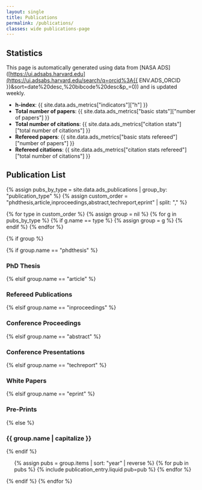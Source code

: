 ```yaml
---
layout: single
title: Publications
permalink: /publications/
classes: wide publications-page
---
```


## Statistics

This page is automatically generated using data from [NASA ADS]([https://ui.adsabs.harvard.edu](https://ui.adsabs.harvard.edu/search/q=orcid%3A{{ ENV.ADS_ORCID }}&sort=date%20desc,%20bibcode%20desc&p_=0)) and is updated weekly.

- **h-index**: {{ site.data.ads_metrics["indicators"]["h"] }}
- **Total number of papers**: {{ site.data.ads_metrics["basic stats"]["number of papers"] }}
- **Total number of citations**: {{ site.data.ads_metrics["citation stats"]["total number of citations"] }}
- **Refereed papers**: {{ site.data.ads_metrics["basic stats refereed"]["number of papers"] }}
- **Refereed citations**: {{ site.data.ads_metrics["citation stats refereed"]["total number of citations"] }}

## Publication List

{% assign pubs_by_type = site.data.ads_publications | group_by: "publication_type" %}
{% assign custom_order = "phdthesis,article,inproceedings,abstract,techreport,eprint" | split: "," %}

{% for type in custom_order %}
  {% assign group = nil %}
  {% for g in pubs_by_type %}
    {% if g.name == type %}
      {% assign group = g %}
    {% endif %}
  {% endfor %}

  {% if group %}
    
{% if group.name == "phdthesis" %}

<h3>PhD Thesis</h3>

{% elsif group.name == "article" %}

<h3>Refereed Publications</h3>

{% elsif group.name == "inproceedings" %}

<h3>Conference Proceedings</h3>

{% elsif group.name == "abstract" %}

<h3>Conference Presentations</h3>

{% elsif group.name == "techreport" %}

<h3>White Papers</h3>

{% elsif group.name == "eprint" %}

<h3>Pre-Prints</h3>

{% else %}

<h3>{{ group.name | capitalize }}</h3>

{% endif %}


<ol class="publication-list">
  
  {% assign pubs = group.items | sort: "year" | reverse %}
  {% for pub in pubs %}
    {% include publication_entry.liquid pub=pub %}
  {% endfor %}

</ol>

  {% endif %}
{% endfor %}

<style>
.publication-list {
  list-style-type: decimal;
  padding-left: 1.5em;
}
.publication-list li {
  margin-bottom: 1.2em;
  line-height: 1.5em;
}
.publication-list a {
  text-decoration: none;
  color: #0645ad;
}
.publication-list a:hover {
  text-decoration: underline;
}
</style>
